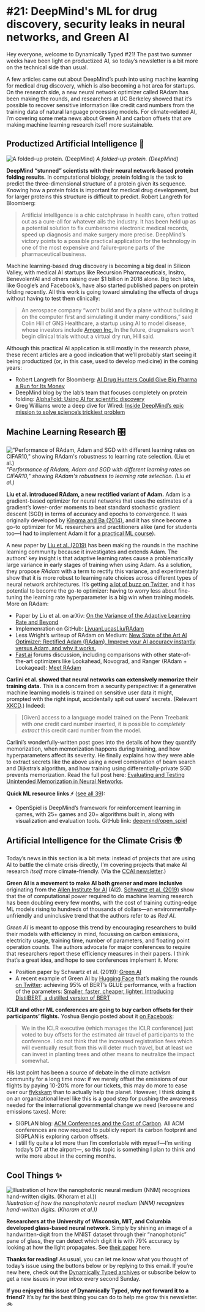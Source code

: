 # #21: DeepMind's ML for drug discovery, security leaks in neural networks, and Green AI 

Hey everyone, welcome to Dynamically Typed #21!
The past two summer weeks have been light on productized AI, so today’s newsletter is a bit more on the technical side than usual.

A few articles came out about DeepMind’s push into using machine learning for medical drug discovery, which is also becoming a hot area for startups.
On the research side, a new neural network optimizer called RAdam has been making the rounds, and researchers at UC Berkeley showed that it’s possible to recover sensitive information like credit card numbers from the training data of natural language processing models.
For climate-related AI, I’m covering some meta news about Green AI and carbon offsets that are making machine learning research itself more sustainable.

## Productized Artificial Intelligence 🔌

![A folded-up protein. (DeepMind)](https://s3.amazonaws.com/revue/items/images/004/940/790/mail/a1779b2d975251b03c8491fd62fe14ce.png?1567324051)
_A folded-up protein. (DeepMind)_

**DeepMind “stunned” scientists with their neural network-based protein folding results.**
In computational biology, protein folding is the task to predict the three-dimensional structure of a protein given its sequence.
Knowing how a protein folds is important for medical drug development, but for larger proteins this structure is difficult to predict.
Robert Langreth for Bloomberg:

> Artificial intelligence is a chic catchphrase in health care, often trotted out as a cure-all for whatever ails the industry.
> It has been held up as a potential solution to fix cumbersome electronic medical records, speed up diagnosis and make surgery more precise.
> DeepMind’s victory points to a possible practical application for the technology in one of the most expensive and failure-prone parts of the pharmaceutical business.

Machine learning-based drug discovery is becoming a big deal in Silicon Valley, with medical AI startups like Recursion Pharmaceuticals, Insitro, BenevolentAI and others raising over $1 billion in 2018 alone.
Big tech labs, like Google’s and Facebook’s, have also started published papers on protein folding recently.
All this work is going toward simulating the effects of drugs without having to test them clinically:

> An aerospace company “won’t build and fly a plane without building it on the computer first and simulating it under many conditions,” said Colin Hill of GNS Healthcare, a startup using AI to model disease, whose investors include [Amgen Inc.](https://www.bloomberg.com/quote/AMGN:US?utm_campaign=Dynamically%20Typed&utm_medium=email&utm_source=Revue%20newsletter) In the future, drugmakers won’t begin clinical trials without a virtual dry run, Hill said.

Although this practical AI application is still mostly in the research phase, these recent articles are a good indication that we’ll probably start seeing it being productized (or, in this case, used to develop medicine) in the coming years:

- Robert Langreth for Bloomberg: [AI Drug Hunters Could Give Big Pharma a Run for Its Money](https://www.bloomberg.com/news/features/2019-07-15/google-ai-could-challenge-big-pharma-in-drug-discovery?utm_campaign=Dynamically%20Typed&utm_medium=email&utm_source=Revue%20newsletter)
- DeepMind blog by the lab’s team that focuses completely on protein folding: [AlphaFold: Using AI for scientific discovery](https://deepmind.com/blog/article/alphafold?utm_campaign=Dynamically%20Typed&utm_medium=email&utm_source=Revue%20newsletter)
- Greg Williams wrote a deep dive for Wired: [Inside DeepMind’s epic mission to solve science’s trickiest problem](https://www.wired.co.uk/article/deepmind-protein-folding?utm_campaign=Dynamically%20Typed&utm_medium=email&utm_source=Revue%20newsletter)

## Machine Learning Research 🎛

!["Performance of RAdam, Adam and SGD with different learning rates on CIFAR10," showing RAdam's robustness to learning rate selection. (Liu et al.)](https://s3.amazonaws.com/revue/items/images/004/937/508/mail/512b946bbc6fdb5bf673182d2a69f2f9.jpeg?1567186845)
_"Performance of RAdam, Adam and SGD with different learning rates on CIFAR10," showing RAdam's robustness to learning rate selection. (Liu et al.)_

**Liu et al.
introduced RAdam, a new rectified variant of Adam.**
Adam is a gradient-based optimizer for neural networks that uses the estimates of a gradient’s lower-order moments to beat standard stochastic gradient descent (SGD) in terms of accuracy and epochs to convergence.
It was originally developed by [Kingma and Ba (2014)](https://arxiv.org/abs/1412.6980?utm_campaign=Dynamically%20Typed&utm_medium=email&utm_source=Revue%20newsletter), and it has since become a go-to optimizer for ML researchers and practitioners alike (and for students too—I had to implement Adam it for [a practical ML course](https://www.inf.ed.ac.uk/teaching/courses/mlp?utm_campaign=Dynamically%20Typed&utm_medium=email&utm_source=Revue%20newsletter)).

A new paper by [Liu et al.
(2019)](https://arxiv.org/abs/1412.6980?utm_campaign=Dynamically%20Typed&utm_medium=email&utm_source=Revue%20newsletter) has been making the rounds in the machine learning community because it investigates and extends Adam.
The authors’ key insight is that adaptive learning rates cause a problematically large variance in early stages of training when using Adam.
As a solution, they propose _RAdam_ with a term to rectify this variance, and experimentally show that it is more robust to learning rate choices across different types of neural network architectures.
It’s getting [a lot of buzz on Twitter](https://twitter.com/jeremyphoward/status/1162118545095852032?utm_campaign=Dynamically%20Typed&utm_medium=email&utm_source=Revue%20newsletter), and it has potential to become the go-to optimizer: having to worry less about fine-tuning the learning rate hyperparameter is a big win when training models.
More on RAdam:

- Paper by Liu et al. on arXiv: [On the Variance of the Adaptive Learning Rate and Beyond](https://arxiv.org/abs/1908.03265?utm_campaign=Dynamically%20Typed&utm_medium=email&utm_source=Revue%20newsletter)
- Implemenration on GitHub: [LiyuanLucasLiu/RAdam](https://github.com/LiyuanLucasLiu/RAdam?utm_campaign=Dynamically%20Typed&utm_medium=email&utm_source=Revue%20newsletter)
- Less Wright’s writeup of RAdam on Medium: [New State of the Art AI Optimizer: Rectified Adam (RAdam). Improve your AI accuracy instantly versus Adam, and why it works.](https://medium.com/@lessw/new-state-of-the-art-ai-optimizer-rectified-adam-radam-5d854730807b?utm_campaign=Dynamically%20Typed&utm_medium=email&utm_source=Revue%20newsletter)
- [Fast.ai](https://www.fast.ai?utm_campaign=Dynamically%20Typed&utm_medium=email&utm_source=Revue%20newsletter) forums discussion, including comparisons with other state-of-the-art optimizers like Lookahead, Novograd, and Ranger (RAdam + Lookagead): [Meet RAdam](https://forums.fast.ai/t/meet-radam-imo-the-new-state-of-the-art-ai-optimizer/52656?utm_campaign=Dynamically%20Typed&utm_medium=email&utm_source=Revue%20newsletter)

**Carlini et al.
showed that neural networks can extensively memorize their training data.**
This is a concern from a security perspective: if a generative machine learning models is trained on sensitive user data it might, prompted with the right input, accidentally spit out users’ secrets.
(Relevant [XKCD](https://xkcd.com/2169/?utm_campaign=Dynamically%20Typed&utm_medium=email&utm_source=Revue%20newsletter).) Indeed:

> [Given] access to a language model trained on the Penn Treebank with _one_ credit card number inserted, it is possible to _completely extract_ this credit card number from the model.

Carlini’s wonderfully-written post goes into the details of how they quantify memorization, when memorization happens during training, and how hyperparameters affect its severity.
He finally explains how they were able to extract secrets like the above using a novel combination of beam search and Dijkstra’s algorithm, and how training using differentially-private SGD prevents memorization.
Read the full post here: [Evaluating and Testing Unintended Memorization in Neural Networks](https://bair.berkeley.edu/blog/2019/08/13/memorization/?utm_campaign=Dynamically%20Typed&utm_medium=email&utm_source=Revue%20newsletter).

**Quick ML resource links ⚡️** ([see all 39](https://www.notion.so/adab36fecaea4306880898f41dcb9cb3?utm_campaign=Dynamically%20Typed&utm_medium=email&utm_source=Revue%20newsletter&v=cb3a74562c914234ac171931dad6c2e4)):

- OpenSpiel is DeepMind’s framework for reinforcement learning in games, with 25+ games and 20+ algorithms built in, along with visualization and evaluation tools. GitHub link: [deepmind/open_spiel](https://github.com/deepmind/open_spiel?utm_campaign=Dynamically%20Typed&utm_medium=email&utm_source=Revue%20newsletter)

## Artificial Intelligence for the Climate Crisis 🌍

Today’s news in this section is a bit meta: instead of projects that are using AI to battle the climate crisis directly, I’m covering projects that make AI research _itself_ more climate-friendly.
(Via the [CCAI newsletter](https://us3.campaign-archive.com/?id=ef22a3426e&u=a5463f28627a77a4b2a79e7d0&utm_campaign=Dynamically%20Typed&utm_medium=email&utm_source=Revue%20newsletter).)

**Green AI is a movement to make AI both greener and more inclusive** originating from the [Allen Institute for AI](https://allenai.org?utm_campaign=Dynamically%20Typed&utm_medium=email&utm_source=Revue%20newsletter) (AI2).
[Schwartz et al.
(2019)](https://arxiv.org/abs/1907.10597?utm_campaign=Dynamically%20Typed&utm_medium=email&utm_source=Revue%20newsletter) show that the of computational power required to do machine learning research has been doubling every few months, with the cost of training cutting-edge ML models rising to hundreds of thousands of dollars—an environmentally-unfriendly and uninclusive trend that the authors refer to as _Red AI_.

_Green AI_ is meant to oppose this trend by encouraging researchers to build their models with efficiency in mind, focussing on carbon emissions, electricity usage, training time, number of parameters, and floating point operation counts.
The authors advocate for major conferences to require that researchers report these efficiency measures in their papers.
I think that’s a great idea, and hope to see conferences implement it.
More:

- Position paper by Schwartz et al. (2019): [Green AI](https://arxiv.org/abs/1907.10597?utm_campaign=Dynamically%20Typed&utm_medium=email&utm_source=Revue%20newsletter)
- A recent example of Green AI by [Hugging Face](https://huggingface.co/?utm_campaign=Dynamically%20Typed&utm_medium=email&utm_source=Revue%20newsletter) that’s making the rounds [on Twitter](https://twitter.com/SanhEstPasMoi/status/1166726434343333888?utm_campaign=Dynamically%20Typed&utm_medium=email&utm_source=Revue%20newsletter): achieving 95% of BERT’s GLUE performance, with a fraction of the parameters: [Smaller, faster, cheaper, lighter: Introducing DistilBERT, a distilled version of BERT](https://medium.com/huggingface/distilbert-8cf3380435b5?utm_campaign=Dynamically%20Typed&utm_medium=email&utm_source=Revue%20newsletter)

**ICLR and other ML conferences are going to buy carbon offsets for their participants’ flights.**
Yoshua Bengio posted about it [on Facebook](https://www.facebook.com/yoshua.bengio/posts/1980384698733127?utm_campaign=Dynamically%20Typed&utm_medium=email&utm_source=Revue%20newsletter):

> We in the ICLR executive (which manages the ICLR conference) just voted to buy offsets for the estimated air travel of participants to the conference.
> I do not think that the increased registration fees which will eventually result from this will deter much travel, but at least we can invest in planting trees and other means to neutralize the impact somewhat.

His last point has been a source of debate in the climate activism community for a long time now: if we merely offset the emissions of our flights by paying 10-20% more for our tickets, this may do more to ease over our [flykskam](https://www.independent.co.uk/travel/news-and-advice/flygskam-anti-flying-flight-shaming-sweden-greta-thornberg-environment-air-travel-train-brag-a8945196.html?utm_campaign=Dynamically%20Typed&utm_medium=email&utm_source=Revue%20newsletter) than to actually help the planet.
However, I think doing it on an organizational level like this is a good step for pushing the awareness needed for the international governmental change we need (kerosene and emissions taxes).
More:

- SIGPLAN blog: [ACM Conferences and the Cost of Carbon](https://blog.sigplan.org/2019/07/17/acm-conferences-and-the-cost-of-carbon/?utm_campaign=Dynamically%20Typed&utm_medium=email&utm_source=Revue%20newsletter). All ACM conferences are now required to publicly report its carbon footprint and SIGPLAN is exploring carbon offsets.
- I still fly quite a lot more than I’m comfortable with myself—I’m writing today’s DT at the airport—, so this topic is something I plan to think and write more about in the coming months.

## Cool Things ✨

![Illustration of how the nanophotonic neural medium (NNM) recognizes hand-written digits. (Khoram et al.))](https://s3.amazonaws.com/revue/items/images/004/940/854/mail/0e25e750fbef7696285fe824cf4d2678.png?1567325919)
_Illustration of how the nanophotonic neural medium (NNM) recognizes hand-written digits. (Khoram et al.))_

**Researchers at the University of Wisconsin, MIT, and Columbia developed glass-based neural network.**
Simply by shining an image of a handwritten-digit from the MNIST dataset through their “nanophotonic” pane of glass, they can detect which digit it is with 79% accuracy by looking at how the light propagates.
See [their paper](https://www.osapublishing.org/prj/abstract.cfm?uri=prj-7-8-823&utm_campaign=Dynamically%20Typed&utm_medium=email&utm_source=Revue%20newsletter) here.

**Thanks for reading!**
As usual, you can let me know what you thought of today’s issue using the buttons below or by replying to this email.
If you’re new here, check out the [Dynamically Typed archives](https://dynamicallytyped.com/?utm_campaign=Dynamically%20Typed&utm_medium=email&utm_source=Revue%20newsletter) or subscribe below to get a new issues in your inbox every second Sunday.

**If you enjoyed this issue of Dynamically Typed, why not forward it to a friend?**
It’s by far the best thing you can do to help me grow this newsletter.
🚲